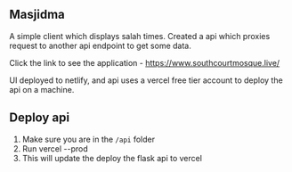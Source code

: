 ## Masjidma

A simple client which displays salah times. Created a  api which proxies request to another api endpoint to get some data.

Click the link to see the application - https://www.southcourtmosque.live/

UI deployed to netlify, and api uses a vercel free tier account to deploy the api on a machine.



## Deploy api
1. Make sure you are in the `/api` folder
2. Run vercel --prod
3. This will update the deploy the flask api to vercel
   

